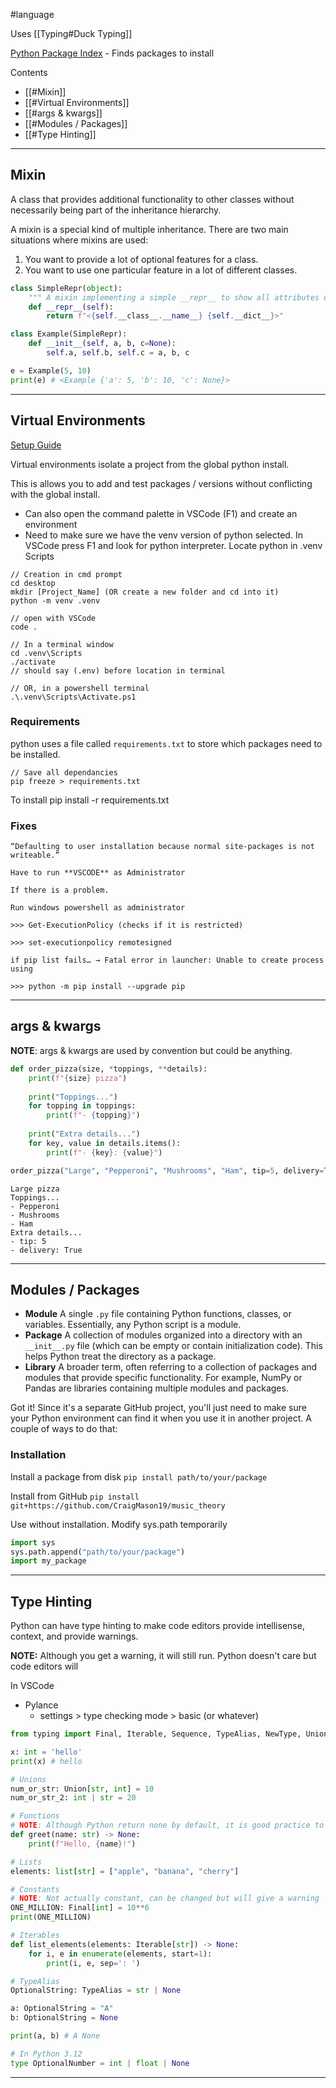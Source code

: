 #language

Uses [[Typing#Duck Typing]]

[Python Package Index](https://pypi.org) - Finds packages to install

Contents
- [[#Mixin]]
- [[#Virtual Environments]]
- [[#args & kwargs]]
- [[#Modules / Packages]]
- [[#Type Hinting]]

---
## Mixin

A class that provides additional functionality to other classes without necessarily being part of the inheritance hierarchy.

A mixin is a special kind of multiple inheritance. There are two main situations where mixins are used:

1. You want to provide a lot of optional features for a class.
2. You want to use one particular feature in a lot of different classes.

```Python
class SimpleRepr(object):
    """ A mixin implementing a simple __repr__ to show all attributes of a class """
    def __repr__(self):
        return f"<{self.__class__.__name__} {self.__dict__}>"

class Example(SimpleRepr):
    def __init__(self, a, b, c=None):
        self.a, self.b, self.c = a, b, c

e = Example(5, 10) 
print(e) # <Example {'a': 5, 'b': 10, 'c': None}>        
```

---
## Virtual Environments

[Setup Guide]([https://packaging.python.org/guides/installing-using-pip-and-virtual-environments/](https://packaging.python.org/guides/installing-using-pip-and-virtual-environments/))

Virtual environments isolate a project from the global python install.
 
This is allows you to add and test packages / versions without conflicting with the global install.

- Can also open the command palette in VSCode (F1) and create an environment
- Need to make sure we have the venv version of python selected. In VSCode press F1 and look for python interpreter. Locate python in .venv Scripts

```
// Creation in cmd prompt
cd desktop
mkdir [Project_Name] (OR create a new folder and cd into it)
python -m venv .venv

// open with VSCode
code .

// In a terminal window
cd .venv\Scripts
./activate
// should say (.env) before location in terminal

// OR, in a powershell terminal
.\.venv\Scripts\Activate.ps1
```

### Requirements

python uses a file called ```requirements.txt``` to store which  packages need to be installed.

```
// Save all dependancies
pip freeze > requirements.txt
```

To install
pip install -r requirements.txt

### Fixes

```
“Defaulting to user installation because normal site-packages is not writeable.”

Have to run **VSCODE** as Administrator
```


```
If there is a problem.

Run windows powershell as administrator

>>> Get-ExecutionPolicy (checks if it is restricted)

>>> set-executionpolicy remotesigned
```


```
if pip list fails… → Fatal error in launcher: Unable to create process using

>>> python -m pip install --upgrade pip
```

---
## args & kwargs

**NOTE**: args & kwargs are used by convention but could be anything.

```python
def order_pizza(size, *toppings, **details):
    print(f"{size} pizza")
    
    print("Toppings...")
    for topping in toppings:
        print(f"- {topping}")
        
    print("Extra details...")
    for key, value in details.items():
        print(f"- {key}: {value}")

order_pizza("Large", "Pepperoni", "Mushrooms", "Ham", tip=5, delivery=True)
```

```
Large pizza
Toppings...
- Pepperoni
- Mushrooms
- Ham
Extra details...
- tip: 5
- delivery: True
```

---
## Modules / Packages

- **Module**
	A single `.py` file containing Python functions, classes, or variables. Essentially, any Python script is a module.
- **Package**
	A collection of modules organized into a directory with an `__init__.py` file (which can be empty or contain initialization code). This helps Python treat the directory as a package.
- **Library**
	A broader term, often referring to a collection of packages and modules that provide specific functionality. For example, NumPy or Pandas are libraries containing multiple modules and packages.

Got it! Since it's a separate GitHub project, you'll just need to make sure your Python environment can find it when you use it in another project. A couple of ways to do that:

### Installation

Install a package from disk
`pip install path/to/your/package`

Install from GitHub
`pip install git+https://github.com/CraigMason19/music_theory`

Use without installation. Modify sys.path temporarily
```python
import sys
sys.path.append("path/to/your/package")
import my_package
```

---
## Type Hinting

Python can have type hinting to make code editors provide intellisense, context, and provide warnings.

**NOTE:** Although you get a warning, it will still run. Python doesn't care but code editors will

In VSCode
- Pylance
	- settings > type checking mode > basic (or whatever)

```python
from typing import Final, Iterable, Sequence, TypeAlias, NewType, Union

x: int = 'hello' 
print(x) # hello

# Unions
num_or_str: Union[str, int] = 10
num_or_str_2: int | str = 20

# Functions
# NOTE: Although Python return none by default, it is good practice to specify the return type when using annotations
def greet(name: str) -> None:
    print(f"Hello, {name}!")

# Lists
elements: list[str] = ["apple", "banana", "cherry"]

# Constants
# NOTE: Not actually constant, can be changed but will give a warning
ONE_MILLION: Final[int] = 10**6
print(ONE_MILLION)

# Iterables
def list_elements(elements: Iterable[str]) -> None:
    for i, e in enumerate(elements, start=1):
        print(i, e, sep=': ')

# TypeAlias
OptionalString: TypeAlias = str | None

a: OptionalString = "A"
b: OptionalString = None

print(a, b) # A None  

# In Python 3.12
type OptionalNumber = int | float | None
```

---
